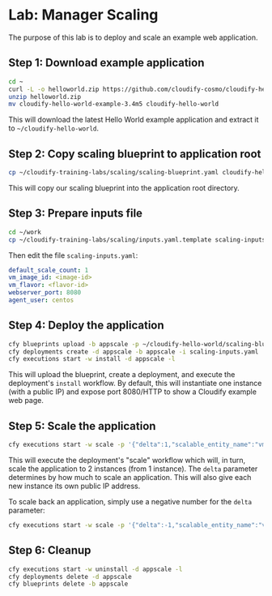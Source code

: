 # Lab: Manager Scaling

The purpose of this lab is to deploy and scale an example web application.

## Step 1: Download example application

```bash
cd ~
curl -L -o helloworld.zip https://github.com/cloudify-cosmo/cloudify-hello-world-example/archive/3.4m5.zip
unzip helloworld.zip
mv cloudify-hello-world-example-3.4m5 cloudify-hello-world
```

This will download the latest Hello World example application and extract it to `~/cloudify-hello-world`.


## Step 2: Copy scaling blueprint to application root

```bash
cp ~/cloudify-training-labs/scaling/scaling-blueprint.yaml cloudify-hello-world/
```

This will copy our scaling blueprint into the application root directory.

## Step 3: Prepare inputs file

```bash
cd ~/work
cp ~/cloudify-training-labs/scaling/inputs.yaml.template scaling-inputs.yaml
```

Then edit the file `scaling-inputs.yaml`:

```yaml
default_scale_count: 1
vm_image_id: <image-id>
vm_flavor: <flavor-id>
webserver_port: 8080
agent_user: centos
```

## Step 4: Deploy the application

```bash
cfy blueprints upload -b appscale -p ~/cloudify-hello-world/scaling-blueprint.yaml
cfy deployments create -d appscale -b appscale -i scaling-inputs.yaml
cfy executions start -w install -d appscale -l
```

This will upload the blueprint, create a deployment, and execute the deployment's `install` workflow. By default,
this will instantiate one instance (with a public IP) and expose port 8080/HTTP to show a Cloudify
example web page.

## Step 5: Scale the application

```bash
cfy executions start -w scale -p '{"delta":1,"scalable_entity_name":"vm_and_ip"}' -d appscale -l
```

This will execute the deployment's "scale" workflow which will, in turn, scale the application
to 2 instances (from 1 instance).  The `delta` parameter determines by how much to scale an application.
This will also give each new instance its own public IP address.

To scale back an application, simply use a negative number for the `delta` parameter:

```bash
cfy executions start -w scale -p '{"delta":-1,"scalable_entity_name":"vm_and_ip"}' -d appscale -l
```

## Step 6: Cleanup

```bash
cfy executions start -w uninstall -d appscale -l
cfy deployments delete -d appscale
cfy blueprints delete -b appscale
```

